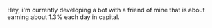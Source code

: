 Hey, i'm currently developing a bot with a friend of mine that is about earning about 1.3% each day in capital.
